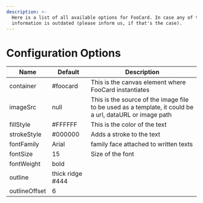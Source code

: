 ```yaml
---
description: >-
  Here is a list of all available options for FooCard. In case any of this
  information is outdated (please inform us, if that's the case).
---
```


# Configuration Options

| Name          | Default          | Description                                                                                             |
| ------------- | ---------------- | ------------------------------------------------------------------------------------------------------- |
| container     | #foocard         | This is the canvas element where FooCard instantiates                                                   |
| imageSrc      | null             | This is the source of the image file to be used as a template, it could be a url, dataURL or image path |
| fillStyle     | #FFFFFF          | This is the color of the text                                                                           |
| strokeStyle   | #000000          | Adds a stroke to the text                                                                               |
| fontFamily    | Arial            | family face attached to written texts                                                                   |
| fontSize      | 15               | Size of the font                                                                                        |
| fontWeight    | bold             |                                                                                                         |
| outline       | thick ridge #444 |                                                                                                         |
| outlineOffset | 6                |                                                                                                         |
